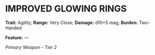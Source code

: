 # IMPROVED GLOWING RINGS

**Trait:** Agility; **Range:** Very Close; **Damage:** d10+5 mag; **Burden:** Two-Handed

**Feature:** —

*Primary Weapon - Tier 2*